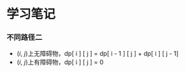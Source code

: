 # 学习笔记



### 不同路径二

- (*i*, *j*)上无障碍物，dp[ i ] [ j ] = dp[ i - 1 ] [ j ] + dp[ i ] [ j - 1]
- (*i*, *j*)上有障碍物，dp[ i ] [ j ] = 0



